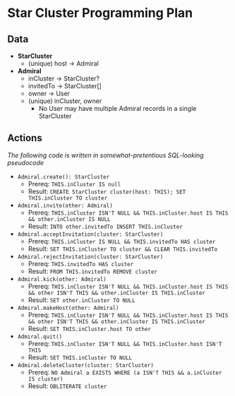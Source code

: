 # Star Cluster Programming Plan

## Data

* **StarCluster**
    * (unique) host -> Admiral
* **Admiral**
    * inCluster -> StarCluster?
    * invitedTo -> StarCluster[]
    * owner -> User
    * (unique) inCluster, owner
        * No User may have multiple Admiral records in a single StarCluster

## Actions

*The following code is written in somewhat-pretentious SQL-looking pseudocode*

* `Admiral.create(): StarCluster`
    * Prereq: `THIS.inCluster IS null`
    * Result: `CREATE StarCluster cluster(host: THIS); SET THIS.inCluster TO cluster`
* `Admiral.invite(other: Admiral)`
    * Prereq: `THIS.inCluster ISN'T NULL && THIS.inCluster.host IS THIS && other.inCluster IS NULL`
    * Result: `INTO other.invitedTo INSERT THIS.inCluster`
* `Admiral.acceptInvitation(cluster: StarCluster)`
    * Prereq: `THIS.inCluster IS NULL && THIS.invitedTo HAS cluster`
    * Result: `SET THIS.inCluster TO cluster && CLEAR THIS.invitedTo`
* `Admiral.rejectInvitation(cluster: StarCluster)`
    * Prereq: `THIS.invitedTo HAS cluster`
    * Result: `FROM THIS.invitedTo REMOVE cluster`
* `Admiral.kick(other: Admiral)`
    * Prereq: `THIS.inCluster ISN'T NULL && THIS.inCluster.host IS THIS && other ISN'T THIS && other.inCluster IS THIS.inCluster`
    * Result: `SET other.inCluster TO NULL`
* `Admiral.makeHost(other: Admiral)`
    * Prereq: `THIS.inCluster ISN'T NULL && THIS.inCluster.host IS THIS && other ISN'T THIS && other.inCluster IS THIS.inCluster`
    * Result: `SET THIS.inCluster.host TO other`
* `Admiral.quit()`
    * Prereq: `THIS.inCluster ISN'T NULL && THIS.inCluster.host ISN'T THIS`
    * Result: `SET THIS.inCluster TO NULL`
* `Admiral.deleteCluster(cluster: StarCluster)`
    * Prereq: `NO Admiral a EXISTS WHERE (a ISN'T THIS && a.inCluster IS cluster)`
    * Result: `OBLITERATE cluster`

